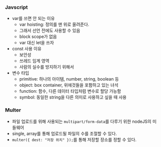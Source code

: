 ### Javscript

- var를 쓰면 안 되는 이유
  - var hoisting: 정의를 맨 위로 올려준다.
  - 그래서 선언 전에도 사용할 수 있음
  - block scope가 없음
  - var 대신 let을 쓰자
- const 사용 이유
  - 보안성
  - 쓰레드 임계 영역
  - 사람의 실수를 방지하기 위해서
- 변수 타입
  - primitive: 하나의 아이템, number, string, boolean 등
  - object: box container, 위에것들을 포함하고 있는 녀석
  - function: 함수, 다른 데이터 타입처럼 변수로 할당 가능함
  - symbol: 동일한 string을 다른 의미로 사용하고 싶을 때 사용

### Multer

- 파일 업로드를 위해 사용되는 `multipart/form-data`를 다루기 위한 nodeJS의 미들웨어
- single, array를 통해 업로드될 파일의 수를 조절할 수 있다.
- `multer({ dest: "저장 위치" });`를 통해 저장할 장소를 정할 수 있다.
